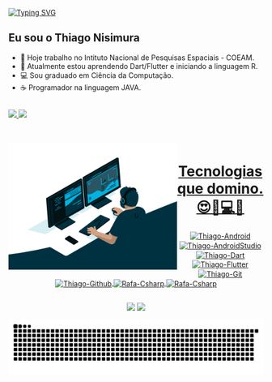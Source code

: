 [![Typing SVG](https://readme-typing-svg.herokuapp.com?color=0084E7&size=23&lines=Seja+bem-vindo!!+👋)](https://git.io/typing-svg)
## Eu sou o Thiago Nisimura

- 🔭 Hoje trabalho no Intituto Nacional de Pesquisas Espaciais - COEAM.
- 📱 Atualmente estou aprendendo Dart/Flutter e iniciando a linguagem R.
- 💻 Sou graduado em Ciência da Computação. 
- ☕ Programador na linguagem JAVA.
##
<div>
<a href= "https://github.com/thiagonishimura">
<img height="160em" src="https://github-readme-stats.vercel.app/api?username=thiagonishimura&show_icons=true&theme=dracula"> <img height="160em" src="https://github-readme-stats.vercel.app/api/top-langs/?username=thiagonishimura&layout=compact&theme=dracula">
</div>

##

<div  align="center"> 
  <div style="display: inline_block"><br>
    <img align="left" height="250" alt="coding-time" src="code.gif">
    <h1 align="center">Tecnologias que domino. 😍📱💻💖</h1>
  <img align="center" alt="Thiago-Android" height="30" width="40" src="https://cdn.jsdelivr.net/gh/devicons/devicon/icons/android/android-original.svg">
  <img align="center" alt="Thiago-AndroidStudio" height="30" width="40" src="https://cdn.jsdelivr.net/gh/devicons/devicon/icons/androidstudio/androidstudio-original.svg">
  <img align="center" alt="Thiago-Dart" height="30" width="50" src="https://cdn.jsdelivr.net/gh/devicons/devicon/icons/dart/dart-original.svg">
  <img align="center" alt="Thiago-Flutter" height="30" width="40" src="https://cdn.jsdelivr.net/gh/devicons/devicon/icons/flutter/flutter-original.svg">
  <img align="center" alt="Thiago-Git" height="30" width="40" src="https://cdn.jsdelivr.net/gh/devicons/devicon/icons/git/git-original.svg">
  <img align="center" alt="Thiago-Github" height="30" width="40" src="https://cdn.jsdelivr.net/gh/devicons/devicon/icons/github/github-original.svg">
  <img align="center" alt="Rafa-Csharp" height="30" width="40" src="https://cdn.jsdelivr.net/gh/devicons/devicon/icons/java/java-original.svg">
  <img align="center" alt="Rafa-Csharp" height="30" width="40" src="https://cdn.jsdelivr.net/gh/devicons/devicon/icons/vscode/vscode-original.svg"> 
</div>
    
##
    
  <a href="https://www.instagram.com/thiagonishimura" target="_blank"><img src="https://img.shields.io/badge/-Instagram-%23E4405F?style=for-the-badge&logo=instagram&logoColor=white" target="_blank"></a>
  <a href="https://www.linkedin.com/in/thiagonishimura" target="_blank"><img src="https://img.shields.io/badge/-LinkedIn-%230077B5?style=for-the-badge&logo=linkedin&logoColor=white" target="_blank"></a> 

  <picture>
  <source media="(prefers-color-scheme: dark)" srcset="https://raw.githubusercontent.com/ivansaul/ivansaul/output/github-contribution-grid-snake-dark.svg">
  <source media="(prefers-color-scheme: light)" srcset="https://raw.githubusercontent.com/ivansaul/ivansaul/output/github-contribution-grid-snake.svg">
  <img alt="snake animation" src="https://raw.githubusercontent.com/ivansaul/ivansaul/output/github-contribution-grid-snake.svg">
  </picture>
